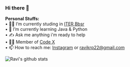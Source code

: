 ### Hi there 👋
<b>Personal Stuffs:</b>  
• 👨‍🎓 I’m currently studing in [ITER,Bbsr](https://www.soa.ac.in/iter)  
• 🌱 I’m currently learning Java & Python  
• ✍ Ask me anything i'm ready to help  
• 👨‍💻 Member of [Code X](https://github.com/codexiter)  
• 📫 How to reach me: [Instagram](https://www.instagram.com/__Raviruler__/) or ravikrp22@gmail.com

![Ravi's github stats](https://github-readme-stats.vercel.app/api?username=Raviruler&show_icons=true&hide_border=true)
